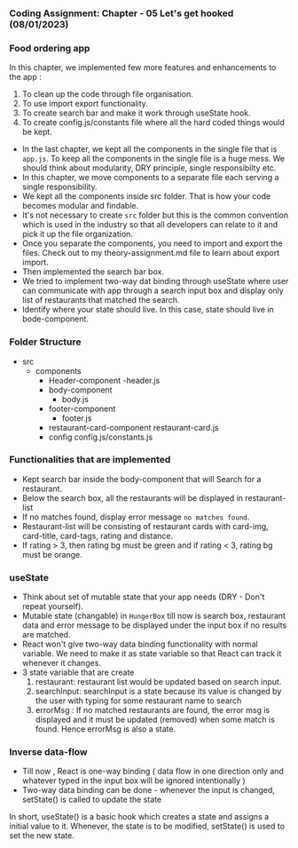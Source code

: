 ### Coding Assignment: Chapter - 05 Let's get hooked (08/01/2023)

### Food ordering app

In this chapter, we implemented few more features and enhancements to the app :
1. To clean up the code through file organisation.
2. To use import export functionality.
3. To create search bar and make it work through useState hook.
4. To create config.js/constants file where all the hard coded things would be kept.

* In the last chapter, we kept all the components in the single file that is `app.js`. To keep all the components in the single file is a huge mess. We should think about modularity, DRY principle, single responsibilty etc. 
* In this chapter, we move components to a separate file each serving a single responsibility.
* We kept all the components inside src folder. That is how your code becomes modular and findable.
* It's not necessary to create `src` folder but this is the common convention which is used in the industry so that all developers can relate to it and pick it up the file organization.  
* Once you separate the components, you need to import and export the files. Check out to my theory-assignment.md file to learn about export import.
* Then implemented the search bar box.
* We tried to implement two-way dat binding through useState where user can communicate with app through a search input box and display only list of restaurants that matched the search.
* Identify where your state should live. In this case, state should live in bode-component.


### Folder Structure
- src
    - components
        - Header-component
            -header.js
        - body-component
            - body.js
        - footer-component
            - footer.js
        - restaurant-card-component
            restaurant-card.js
        - config
            config.js/constants.js
### Functionalities that are implemented
* Kept search bar inside the body-component that will Search for a restaurant.
* Below the search box, all the restaurants will be displayed in restaurant-list
* If no matches found, display error message `no matches found`.
* Restaurant-list will be consisting of restaurant cards with card-img, card-title, card-tags, rating and distance.
* If rating > 3, then rating bg must be green and if rating < 3, rating bg must be orange.

### useState
* Think about set of mutable state that your app needs (DRY - Don't repeat yourself).
* Mutable state (changable) in `HungerBox` till now is search box, restaurant data and error message to be displayed under the input box if no results are matched.
* React won't give two-way data binding functionality with normal variable. We need to make it as state variable so that React can track it whenever it changes.
* 3 state variable that are create 
    1. restaurant: restaurant list would be updated based on search input.
    2. searchInput: searchInput is a state because its value is changed by the user with typing for some restaurant name to search
    3. errorMsg : If no matched restaurants are found, the error msg is displayed and it must be updated (removed) when some match is found. Hence errorMsg is also a state.
### Inverse data-flow
* Till now , React is one-way binding ( data flow in one direction only and whatever typed in the input box will be ignored intentionally )
* Two-way data binding can be done - whenever the input is changed, setState() is called to update the state

In short, useState() is a basic hook which creates a state and assigns a initial value to it. Whenever, the state is to be modified, setState() is used to set the new state.
